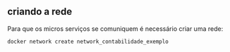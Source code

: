 # 

## criando a rede
Para que os micros serviços se comuniquem é necessário criar uma rede:

```bash
docker network create network_contabilidade_exemplo
```